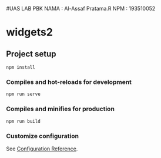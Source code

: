 #UAS LAB PBK
NAMA : Al-Assaf Pratama.R
NPM : 193510052

# widgets2

## Project setup
```
npm install
```

### Compiles and hot-reloads for development
```
npm run serve
```

### Compiles and minifies for production
```
npm run build
```

### Customize configuration
See [Configuration Reference](https://cli.vuejs.org/config/).
